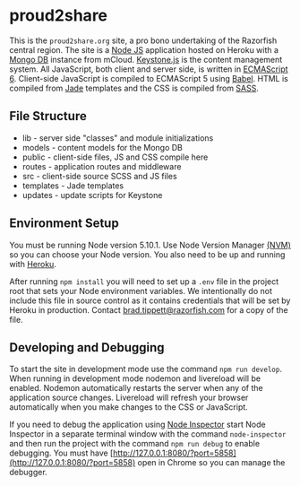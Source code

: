 # proud2share

This is the `proud2share.org` site, a pro bono undertaking of the Razorfish central region. The site is a [Node JS](https://nodejs.org) application hosted on Heroku with a [Mongo DB](https://docs.mongodb.org/manual/) instance from mCloud. [Keystone.js](http://keystonejs.com/docs/) is the content management system. All JavaScript, both client and server side, is written in [ECMAScript 6](http://es6-features.org/). Client-side JavaScript is compiled to ECMAScript 5 using [Babel](https://babeljs.io/). HTML is compiled from [Jade](http://jade-lang.com/) templates and the CSS is compiled from [SASS](http://sass-lang.com/).

## File Structure

- lib - server side "classes" and module initializations
- models - content models for the Mongo DB
- public - client-side files, JS and CSS compile here
- routes - application routes and middleware
- src - client-side source SCSS and JS files
- templates - Jade templates
- updates - update scripts for Keystone


## Environment Setup

You must be running Node version 5.10.1. Use Node Version Manager [(NVM)](https://github.com/creationix/nvm) so you can choose your Node version. You also need to be up and running with [Heroku](https://devcenter.heroku.com/articles/getting-started-with-nodejs#set-up).

After running `npm install` you will need to set up a `.env` file in the project root that sets your Node environment variables. We intentionally do not include this file in source control as it contains credentials that will be set by Heroku in production. Contact [brad.tippett@razorfish.com](mailto:brad.tippett@razorfish.com) for a copy of the file.

## Developing and Debugging

To start the site in development mode use the command `npm run develop`. When running in development mode nodemon and livereload will be enabled. Nodemon automatically restarts the server when any of the application source changes. Livereload will refresh your browser automatically when you make changes to the CSS or JavaScript.

If you need to debug the application using [Node Inspector](https://github.com/node-inspector/node-inspector) start Node Inspector in a separate terminal window with the command `node-inspector` and then run the project with the command `npm run debug` to enable debugging. You must have [http://127.0.0.1:8080/?port=5858](http://127.0.0.1:8080/?port=5858) open in Chrome so you can manage the debugger.